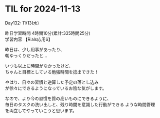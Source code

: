 # TIL for 2024-11-13

Day132: 11/13(水)<br>

昨日学習時間 4時間10分(累計:335時間25分)<br>
学習内容 【Rials応用6】<br>

昨日は、少し用事があったり、<br>
朝ゆっくりだったと…<br>

いつも以上に時間がなかったけど、<br>
ちゃんと目標としている勉強時間を捻出できた！<br>

やはり、日々の習慣と逆算した予定の落とし込み<br>
が徐々にできるようになっているお陰な気がします。<br>

なので、より今の習慣を質の高いものにできるように、<br>
毎日のタスクの洗い出しと、残り時間を意識した行動ができる
ような時間管理を両立してやっていこうと思います。<br>